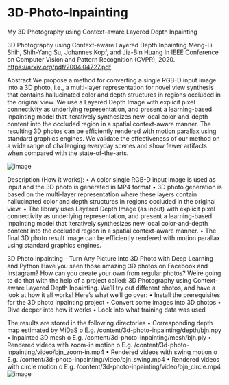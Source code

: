 # 3D-Photo-Inpainting
My 3D Photography using Context-aware Layered Depth Inpainting

3D Photography using Context-aware Layered Depth Inpainting
Meng-Li Shih, Shih-Yang Su, Johannes Kopf, and Jia-Bin Huang
In IEEE Conference on Computer Vision and Pattern Recognition (CVPR), 2020. https://arxiv.org/pdf/2004.04727.pdf


Abstract
We propose a method for converting a single RGB-D input image into a 3D photo, i.e., a multi-layer representation for novel view synthesis that contains hallucinated color and depth structures in regions occluded in the original view. We use a Layered Depth Image with explicit pixel connectivity as underlying representation, and present a learning-based inpainting model that iteratively synthesizes new local color-and-depth content into the occluded region in a spatial context-aware manner. The resulting 3D photos can be efficiently rendered with motion parallax using standard graphics engines. We validate the effectiveness of our method on a wide range of challenging everyday scenes and show fewer artifacts when compared with the state-of-the-arts.

![image](https://user-images.githubusercontent.com/66758522/99754806-8611eb80-2ae9-11eb-9798-9bdec01865ce.png)


Description (How it works):
•	A color single RGB-D input image is used as input and the 3D photo is generated in MP4 format
•	3D photo generation is based on the multi-layer representation where these layers contain hallucinated color and depth structures in regions occluded in the original view.
•	The library uses Layered Depth Image (as input) with explicit pixel connectivity as underlying representation, and present a learning-based inpainting model that iteratively synthesizes new local color-and-depth content into the occluded region in a spatial context-aware manner.
•	The final 3D photo result image can be efficiently rendered with motion parallax using standard graphics engines.


3D Photo Inpainting - Turn Any Picture Into 3D Photo with Deep Learning and Python
Have you seen those amazing 3D photos on Facebook and Instagram? How can you create your own from regular photos? We’re going to do that with the help of a project called: 3D Photography using Context-aware Layered Depth Inpainting. We’ll try out different photos, and have a look at how it all works!
Here’s what we’ll go over:
•	Install the prerequisites for the 3D photo inpainting project
•	Convert some images into 3D photos
•	Dive deeper into how it works
•	Look into what training data was used

The results are stored in the following directories
•	Corresponding depth map estimated by MiDaS
o	E.g. /content/3d-photo-inpainting/depth/bjn.npy
•	Inpainted 3D mesh
o	E.g. /content/3d-photo-inpainting/mesh/bjn.ply
•	Rendered videos with zoom-in motion
o	E.g. /content/3d-photo-inpainting/video/bjn_zoom-in.mp4
•	Rendered videos with swing motion
o	E.g. /content/3d-photo-inpainting/video/bjn_swing.mp4
•	Rendered videos with circle motion
o	E.g. /content/3d-photo-inpainting/video/bjn_circle.mp4
![image](https://user-images.githubusercontent.com/66758522/99754734-5c58c480-2ae9-11eb-8d51-9f333b42a269.png)
